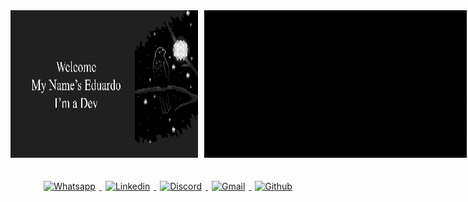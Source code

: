 <!-- Imagens lado a lado (pequenas) -->
<div style="display: flex; gap: 10px;">
  <img src="https://github.com/EduardoDosSantosFerreira/EduardoDosSantosFerreira/blob/main/img/TheCrowWallpaperGif.gif?raw=true"
       width="420" style="filter: grayscale(100%);">
  <img src="https://github.com/EduardoDosSantosFerreira/EduardoDosSantosFerreira/blob/main/img/full.gif?raw=true"
       width="420">
</div>
<br>
<!-- Contatos com ícones -->
<p align="center">
  <a href="https://wa.me/5513981492795">
    <img src="https://in-my-portfolio.vercel.app/src/assets/img/icons/wts.png" alt="Whatsapp" title="Whatsapp" width="44" style="margin: 6px;">
  </a>
  <a href="https://www.linkedin.com/in/eduardo-ferreira-1a7b2b1b9/">
    <img src="https://in-my-portfolio.vercel.app/src/assets/img/icons/in.png" alt="Linkedin" title="Linkedin" width="44" style="margin: 6px;">
  </a>
  <a href="https://discord.com/users/eduardo_dsf">
    <img src="https://in-my-portfolio.vercel.app/src/assets/img/icons/dc.png" alt="Discord" title="Discord" width="44" style="margin: 6px;">
  </a>
  <a href="mailto:eduardosferreira69@gmail.com">
    <img src="https://in-my-portfolio.vercel.app/src/assets/img/icons/gmail.png" alt="Gmail" title="Gmail" width="44" style="margin: 6px;">
  </a>
  <a href="https://github.com/EduardoDosSantosFerreira">
    <img src="https://in-my-portfolio.vercel.app/src/assets/img/icons/github.png" alt="Github" title="Github" width="44" style="margin: 6px;">
  </a>
</p>


